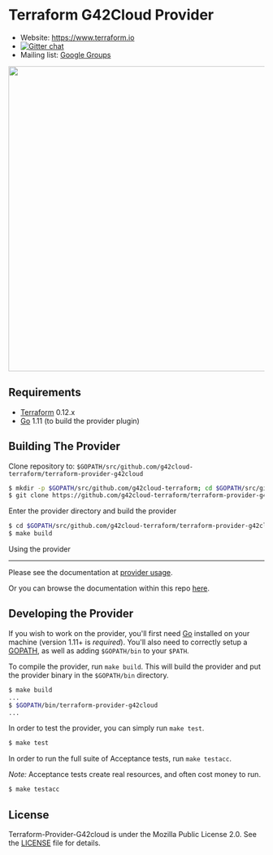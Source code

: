Terraform G42Cloud Provider
==============================

<!-- markdownlint-disable-next-line MD034 -->
* Website: https://www.terraform.io
* [![Gitter chat](https://badges.gitter.im/hashicorp-terraform/Lobby.png)](https://gitter.im/hashicorp-terraform/Lobby)
* Mailing list: [Google Groups](http://groups.google.com/group/terraform-tool)

<!-- markdownlint-disable-next-line MD033 MD045-->
<img src="https://cdn.rawgit.com/hashicorp/terraform-website/master/content/source/assets/images/logo-hashicorp.svg"
width="600px">

Requirements
------------

* [Terraform](https://www.terraform.io/downloads.html) 0.12.x
* [Go](https://golang.org/doc/install) 1.11 (to build the provider plugin)

Building The Provider
---------------------

Clone repository to: `$GOPATH/src/github.com/g42cloud-terraform/terraform-provider-g42cloud`

```sh
$ mkdir -p $GOPATH/src/github.com/g42cloud-terraform; cd $GOPATH/src/github.com/g42cloud-terraform
$ git clone https://github.com/g42cloud-terraform/terraform-provider-g42cloud
```

Enter the provider directory and build the provider

```sh
$ cd $GOPATH/src/github.com/g42cloud-terraform/terraform-provider-g42cloud
$ make build
```

Using the provider

----------------------
Please see the documentation at [provider usage](website/docs/index.html.markdown).

Or you can browse the documentation within this repo [here](https://github.com/g42cloud-terraform/terraform-provider-g42cloud/tree/master/website/docs).

Developing the Provider
---------------------------

If you wish to work on the provider, you'll first need [Go](http://www.golang.org) installed on your machine
(version 1.11+ is *required*). You'll also need to correctly setup a [GOPATH](http://golang.org/doc/code.html#GOPATH),
as well as adding `$GOPATH/bin` to your `$PATH`.

To compile the provider, run `make build`.
This will build the provider and put the provider binary in the `$GOPATH/bin` directory.

```sh
$ make build
...
$ $GOPATH/bin/terraform-provider-g42cloud
...
```

In order to test the provider, you can simply run `make test`.

```sh
$ make test
```

In order to run the full suite of Acceptance tests, run `make testacc`.

*Note:* Acceptance tests create real resources, and often cost money to run.

```sh
$ make testacc
```

License
-------

Terraform-Provider-G42cloud is under the Mozilla Public License 2.0. See the [LICENSE](LICENSE) file for details.
